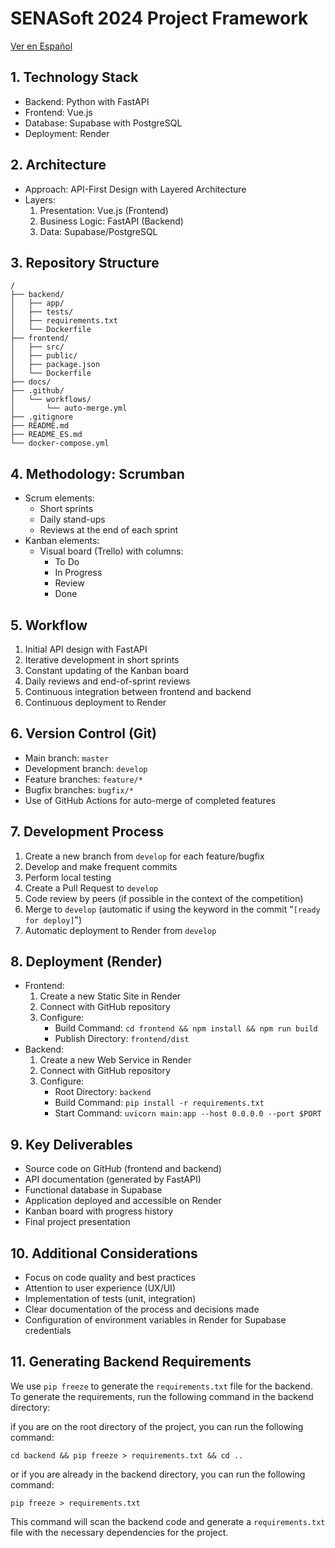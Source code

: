 # SENASoft 2024 Project Framework

[Ver en Español](./WORK_FRAMEWORK_ES.md)

## 1. Technology Stack
- Backend: Python with FastAPI
- Frontend: Vue.js
- Database: Supabase with PostgreSQL
- Deployment: Render

## 2. Architecture
- Approach: API-First Design with Layered Architecture
- Layers:
  1. Presentation: Vue.js (Frontend)
  2. Business Logic: FastAPI (Backend)
  3. Data: Supabase/PostgreSQL

## 3. Repository Structure
```
/
├── backend/
│   ├── app/
│   ├── tests/
│   ├── requirements.txt
│   └── Dockerfile
├── frontend/
│   ├── src/
│   ├── public/
│   ├── package.json
│   └── Dockerfile
├── docs/
├── .github/
│   └── workflows/
│       └── auto-merge.yml
├── .gitignore
├── README.md
├── README_ES.md
└── docker-compose.yml
```

## 4. Methodology: Scrumban
- Scrum elements:
  - Short sprints
  - Daily stand-ups
  - Reviews at the end of each sprint
- Kanban elements:
  - Visual board (Trello) with columns:
    - To Do
    - In Progress
    - Review
    - Done

## 5. Workflow
1. Initial API design with FastAPI
2. Iterative development in short sprints
3. Constant updating of the Kanban board
4. Daily reviews and end-of-sprint reviews
5. Continuous integration between frontend and backend
6. Continuous deployment to Render

## 6. Version Control (Git)
- Main branch: `master`
- Development branch: `develop`
- Feature branches: `feature/*`
- Bugfix branches: `bugfix/*`
- Use of GitHub Actions for auto-merge of completed features

## 7. Development Process
1. Create a new branch from `develop` for each feature/bugfix
2. Develop and make frequent commits
3. Perform local testing
4. Create a Pull Request to `develop`
5. Code review by peers (if possible in the context of the competition)
6. Merge to `develop` (automatic if using the keyword in the commit  "`[ready for deploy]`")
7. Automatic deployment to Render from `develop` 

## 8. Deployment (Render)
- Frontend:
  1. Create a new Static Site in Render
  2. Connect with GitHub repository
  3. Configure:
     - Build Command: `cd frontend && npm install && npm run build`
     - Publish Directory: `frontend/dist`
- Backend:
  1. Create a new Web Service in Render
  2. Connect with GitHub repository
  3. Configure:
     - Root Directory: `backend`
     - Build Command: `pip install -r requirements.txt`
     - Start Command: `uvicorn main:app --host 0.0.0.0 --port $PORT`
 
## 9. Key Deliverables
- Source code on GitHub (frontend and backend)
- API documentation (generated by FastAPI)
- Functional database in Supabase
- Application deployed and accessible on Render
- Kanban board with progress history
- Final project presentation

## 10. Additional Considerations
- Focus on code quality and best practices
- Attention to user experience (UX/UI)
- Implementation of tests (unit, integration)
- Clear documentation of the process and decisions made
- Configuration of environment variables in Render for Supabase credentials

## 11. Generating Backend Requirements
We use `pip freeze` to generate the `requirements.txt` file for the backend. To generate the requirements, run the following command in the backend directory:

if you are on the root directory of the project, you can run the following command:
```
cd backend && pip freeze > requirements.txt && cd ..
```
or if you are already in the backend directory, you can run the following command:
```
pip freeze > requirements.txt
```

This command will scan the backend code and generate a `requirements.txt` file with the necessary dependencies for the project.